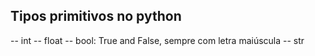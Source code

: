 ## Tipos primitivos no python

-- int
-- float
-- bool: True and False, sempre com letra maiúscula
-- str